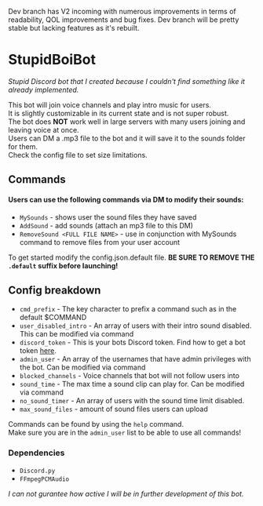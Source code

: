 Dev branch has V2 incoming with numerous improvements in terms of readability, QOL improvements and bug fixes. Dev branch will be pretty stable but lacking features as it's rebuilt.

# StupidBoiBot
*Stupid Discord bot that I created because I couldn't find something like it already implemented.*    

This bot will join voice channels and play intro music for users.    
It is slightly customizable in its current state and is not super robust.    
The bot does **NOT** work well in large servers with many users joining and leaving voice at once.    
Users can DM a .mp3 file to the bot and it will save it to the sounds folder for them.     
Check the config file to set size limitations.    


## Commands
#### Users can use the following commands via DM to modify their sounds:
- `MySounds` - shows user the sound files they have saved
- `AddSound` - add sounds (attach an mp3 file to this DM)
- `RemoveSound <FULL FILE NAME>` - use in conjunction with MySounds command to remove files from your user account 



To get started modify the config.json.default file. **BE SURE TO REMOVE THE `.default` suffix before launching!**



## Config breakdown

- `cmd_prefix` - The key character to prefix a command such as in the default $COMMAND
- `user_disabled_intro` - An array of users with their intro sound disabled. This can be modified via command
- `discord_token` - This is your bots Discord token. Find how to get a bot token [here](https://discordpy.readthedocs.io/en/latest/discord.html).
- `admin_user` - An array of the usernames that have admin privileges with the bot. Can be modified via command
- `blocked_channels` - Voice channels that bot will not follow users into
- `sound_time` - The max time a sound clip can play for. Can be modified via command
- `no_sound_timer` - An array of users with the sound time limit disabled.
- `max_sound_files` - amount of sound files users can upload


Commands can be found by using the `help` command.     
Make sure you are in the `admin_user` list to be able to use all commands!


### Dependencies
- `Discord.py` 
- `FFmpegPCMAudio`     

*I can not gurantee how active I will be in further development of this bot.*
